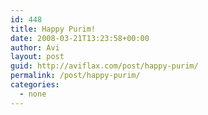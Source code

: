 ```yaml
---
id: 448
title: Happy Purim!
date: 2008-03-21T13:23:58+00:00
author: Avi
layout: post
guid: http://aviflax.com/post/happy-purim/
permalink: /post/happy-purim/
categories:
  - none
---
```

